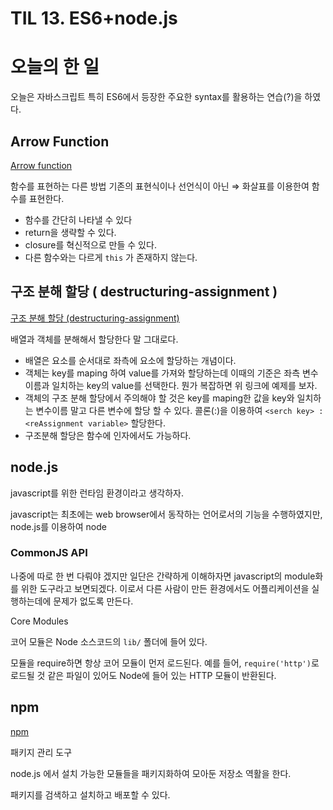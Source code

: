# TIL 13. ES6+node.js

# 오늘의 한 일

오늘은 자바스크립트 특히 ES6에서 등장한 주요한 syntax를 활용하는 연습(?)을 하였다.

## Arrow Function

[Arrow function](../javascript/9_Arrow%20function.md) 

함수를 표현하는 다른 방법 기존의 표현식이나 선언식이 아닌 ⇒ 화살표를 이용한여 함수를 표현한다.

- 함수를 간단히 나타낼 수 있다
- return을 생략할 수 있다.
- closure를 혁신적으로 만들 수 있다.
- 다른 함수와는 다르게 `this` 가 존재하지 않는다.

## 구조 분해 할당 ( destructuring-assignment )

[구조 분해 할당 (destructuring-assignment)](../javascript/10_구조%20분해%20할당%20(destructuring-assignment).md) 

배열과 객체를 분해해서 할당한다 말 그대로다.

- 배열은 요소를 순서대로 좌측에 요소에 할당하는 개념이다.
- 객체는 key를 maping 하여 value를 가져와 할당하는데 이때의 기준은 좌측 변수이름과 일치하는 key의 value를 선택한다. 뭔가 복잡하면 위 링크에 예제를 보자.
- 객체의 구조 분해 할당에서 주의해야 할 것은 key를 maping한 값을 key와 일치하는 변수이름 말고 다른 변수에 할당 할 수 있다. 콜론(:)을 이용하여 `<serch key> : <reAssignment variable>` 할당한다.
- 구조분해 할당은 함수에 인자에서도 가능하다.

## node.js

javascript를 위한 런타임 환경이라고 생각하자.

javascript는 최초에는 web browser에서 동작하는 언어로서의 기능을 수행하였지만, node.js를 이용하여 node

### CommonJS API

나중에 따로 한 번 다뤄야 겠지만 일단은 간략하게 이해하자면 javascript의 module화를 위한 도구라고 보면되겠다. 이로서 다른 사람이 만든 환경에서도 어플리케이션을 실행하는데에 문제가 없도록 만든다.

Core Modules

코어 모듈은 Node 소스코드의 `lib/` 폴더에 들어 있다.

모듈을 require하면 항상 코어 모듈이 먼저 로드된다. 예를 들어, `require('http')`로 로드될 것 같은 파일이 있어도 Node에 들어 있는 HTTP 모듈이 반환된다.

## npm

[npm](../noodeJS/npm.md) 

패키지 관리 도구 

node.js 에서 설치 가능한 모듈들을 패키지화하여 모아둔 저장소 역활을 한다.

패키지를 검색하고 설치하고 배포할 수 있다.